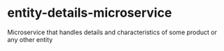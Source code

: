 # entity-details-microservice
Microservice that handles details and characteristics of some product or any other entity
